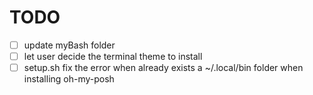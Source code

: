 # TODO
- [ ] update myBash folder
- [ ] let user decide the terminal theme to install
- [ ] setup.sh fix the error when already exists a ~/.local/bin folder when installing oh-my-posh
